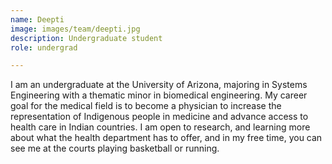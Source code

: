 ```yaml
---
name: Deepti
image: images/team/deepti.jpg
description: Undergraduate student
role: undergrad

---
```


I am an undergraduate at the University of Arizona, majoring in Systems Engineering with a thematic minor in biomedical engineering. My career goal for the medical field is to become a physician to increase the representation of Indigenous people in medicine and advance access to health care in Indian countries. I am open to research, and learning more about what the health department has to offer, and in my free time, you can see me at the courts playing basketball or running.  

